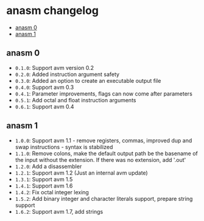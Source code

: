 # anasm changelog
* [anasm 0](#anasm-0)
* [anasm 1](#anasm-1)

## anasm 0
- `0.1.0`: Support avm version 0.2
- `0.2.0`: Added instruction argument safety
- `0.3.0`: Added an option to create an executable output file
- `0.4.0`: Support avm 0.3
- `0.4.1`: Parameter improvements, flags can now come after parameters
- `0.5.1`: Add octal and float instruction arguments
- `0.6.1`: Support avm 0.4

## anasm 1
- `1.0.0`: Support avm 1.1 - remove registers, commas, improved dup and swap instructions - syntax
           is stabilized
- `1.1.0`: Remove colons, make the default output path be the basename of the input without the
           extension. If there was no extension, add '.out'
- `1.2.0`: Add a disassembler
- `1.2.1`: Support avm 1.2 (Just an internal avm update)
- `1.3.1`: Support avm 1.5
- `1.4.1`: Support avm 1.6
- `1.4.2`: Fix octal integer lexing
- `1.5.2`: Add binary integer and character literals support, prepare string support
- `1.6.2`: Support avm 1.7, add strings
